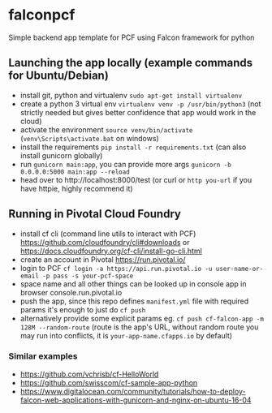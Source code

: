 # falconpcf
Simple backend app template for PCF using Falcon framework for python

## Launching the app locally (example commands for Ubuntu/Debian)
* install git, python and virtualenv `sudo apt-get install virtualenv`
* create a python 3 virtual env `virtualenv venv -p /usr/bin/python3` (not strictly needed but gives better confidence that app would work in the cloud)
* activate the environment `source venv/bin/activate` (`venv\Scripts\activate.bat` on windows)
* install the requirements `pip install -r requirements.txt` (can also install gunicorn globally)
* run `gunicorn main:app`, you can provide more args `gunicorn -b 0.0.0.0:5000 main:app --reload`
* head over to http://localhost:8000/test (or curl or `http you-url` if you have httpie, highly recommend it)

## Running in Pivotal Cloud Foundry
* install cf cli (command line utils to interact with PCF) https://github.com/cloudfoundry/cli#downloads or https://docs.cloudfoundry.org/cf-cli/install-go-cli.html
* create an account in Pivotal https://run.pivotal.io/
* login to PCF `cf login -a https://api.run.pivotal.io -u user-name-or-email -p pass -s your-pcf-space`
* space name and all other things can be looked up in console app in browser console.run.pivotal.io 
* push the app, since this repo defines `manifest.yml` file with required params it's enough to just do `cf push`
* alternatively provide some explicit params eg. `cf push cf-falcon-app -m 128M --random-route` (route is the app's URL, without random route you may run into conflicts, it is `your-app-name.cfapps.io` by default)

### Similar examples
* https://github.com/vchrisb/cf-HelloWorld
* https://github.com/swisscom/cf-sample-app-python
* https://www.digitalocean.com/community/tutorials/how-to-deploy-falcon-web-applications-with-gunicorn-and-nginx-on-ubuntu-16-04
